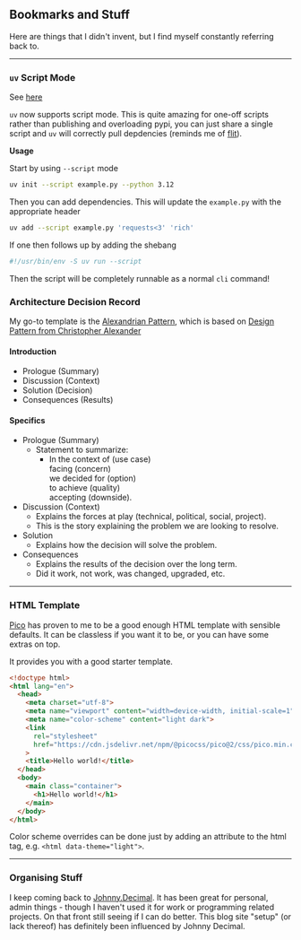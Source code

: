 ## Bookmarks and Stuff

Here are things that I didn't invent, but I find myself constantly referring back to.

---

### `uv` Script Mode

See [here](https://docs.astral.sh/uv/guides/scripts/#creating-a-python-script)

`uv` now supports script mode. This is quite amazing for one-off scripts rather than publishing and overloading pypi, you can just share a single script and `uv` will correctly pull depdencies (reminds me of [flit](https://flit.pypa.io/en/stable/)). 

**Usage**

Start by using `--script` mode

```sh
uv init --script example.py --python 3.12
```

Then you can add dependencies. This will update the `example.py` with the appropriate header

```sh
uv add --script example.py 'requests<3' 'rich'
```

If one then follows up by adding the shebang

```py
#!/usr/bin/env -S uv run --script
```

Then the script will be completely runnable as a normal `cli` command!

### Architecture Decision Record

My go-to template is the [Alexandrian Pattern]([https://github.com/jamesmh/architecture_decision_record/blob/master/adr_template_for_alexandrian_pattern.md](https://github.com/joelparkerhenderson/architecture-decision-record/tree/main/locales/en/templates/decision-record-template-for-alexandrian-pattern)), which is based on [Design Pattern from Christopher Alexander](https://en.wikipedia.org/wiki/Design_pattern)

#### Introduction

* Prologue (Summary)
* Discussion (Context)
* Solution (Decision)
* Consequences (Results)

#### Specifics

* Prologue (Summary)
  * Statement to summarize:
    * In the context of (use case)<br>
      facing (concern)<br>
      we decided for (option)<br>
      to achieve (quality)<br>
      accepting (downside).
* Discussion (Context)
  * Explains the forces at play (technical, political, social, project).
  * This is the story explaining the problem we are looking to resolve.
* Solution
  * Explains how the decision will solve the problem.
* Consequences
  * Explains the results of the decision over the long term.
  * Did it work, not work, was changed, upgraded, etc.
 
---

### HTML Template

[Pico](https://picocss.com/) has proven to me to be a good enough HTML template with sensible defaults. It can be classless if you want it to be, or you can have some extras on top. 

It provides you with a good starter template.

```html
<!doctype html>
<html lang="en">
  <head>
    <meta charset="utf-8">
    <meta name="viewport" content="width=device-width, initial-scale=1">
    <meta name="color-scheme" content="light dark">
    <link
      rel="stylesheet"
      href="https://cdn.jsdelivr.net/npm/@picocss/pico@2/css/pico.min.css"
    >
    <title>Hello world!</title>
  </head>
  <body>
    <main class="container">
      <h1>Hello world!</h1>
    </main>
  </body>
</html>
```

Color scheme overrides can be done just by adding an attribute to the html tag, e.g. `<html data-theme="light">`.

---

### Organising Stuff

I keep coming back to [Johnny.Decimal](https://johnnydecimal.com/). It has been great for personal, admin things - though I haven't used it for work or programming related projects. On that front still seeing if I can do better. This blog site "setup" (or lack thereof) has definitely been influenced by Johnny Decimal.

